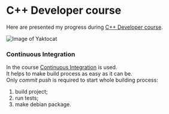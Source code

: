 # C++ Developer course
Here are presented my progress during [C++ Developer course](https://otus.ru/lessons/razrabotchik-c++/).

![Image of Yaktocat](https://user-images.githubusercontent.com/14311484/37817116-0ac857ce-2e8f-11e8-8faf-da7c57abff48.png)

### Continuous Integration
In the course [Continuous Integration](https://github.com/avovana/tasks/blob/master/lesson1cmake/Readme.md) is used.
<br/>It helps to make build process as easy as it can be.
<br/>Only *commit push* is required to start whole building process:
1. build project;
2. run tests;
3. make debian package.
